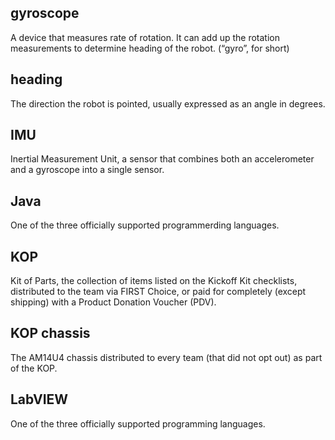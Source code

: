 ## gyroscope
A device that measures rate of rotation. It can add up the rotation measurements to determine heading of the robot. (“gyro”, for short)

## heading
The direction the robot is pointed, usually expressed as an angle in degrees.

## IMU
Inertial Measurement Unit, a sensor that combines both an accelerometer and a gyroscope into a single sensor.

## Java
One of the three officially supported programmerding languages.

## KOP
Kit of Parts, the collection of items listed on the Kickoff Kit checklists, distributed to the team via FIRST Choice, or paid for completely (except shipping) with a Product Donation Voucher (PDV).

## KOP chassis
The AM14U4 chassis distributed to every team (that did not opt out) as part of the KOP.

## LabVIEW
One of the three officially supported programming languages.